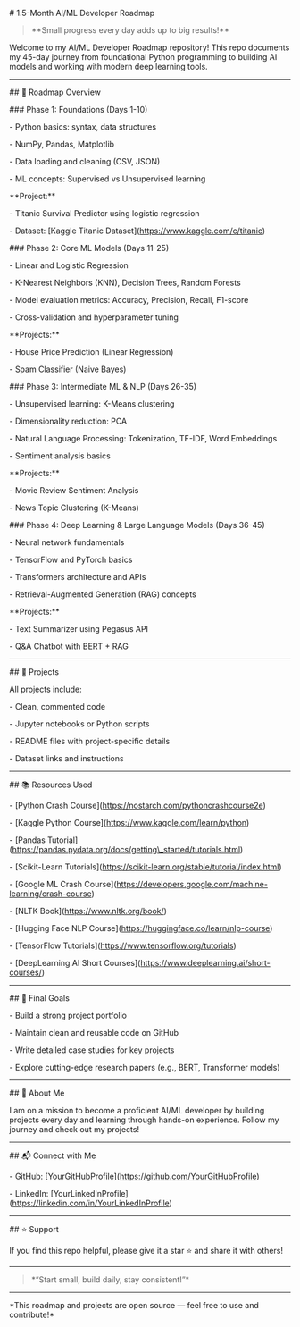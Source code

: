 \# 1.5-Month AI/ML Developer Roadmap



> \*\*Small progress every day adds up to big results!\*\*



Welcome to my AI/ML Developer Roadmap repository! This repo documents my 45-day journey from foundational Python programming to building AI models and working with modern deep learning tools.



---



\## 🚀 Roadmap Overview



\### Phase 1: Foundations (Days 1-10)

\- Python basics: syntax, data structures

\- NumPy, Pandas, Matplotlib

\- Data loading and cleaning (CSV, JSON)

\- ML concepts: Supervised vs Unsupervised learning



\*\*Project:\*\*  

\- Titanic Survival Predictor using logistic regression  

\- Dataset: \[Kaggle Titanic Dataset](https://www.kaggle.com/c/titanic)



\### Phase 2: Core ML Models (Days 11-25)

\- Linear and Logistic Regression

\- K-Nearest Neighbors (KNN), Decision Trees, Random Forests

\- Model evaluation metrics: Accuracy, Precision, Recall, F1-score

\- Cross-validation and hyperparameter tuning



\*\*Projects:\*\*  

\- House Price Prediction (Linear Regression)  

\- Spam Classifier (Naive Bayes)



\### Phase 3: Intermediate ML \& NLP (Days 26-35)

\- Unsupervised learning: K-Means clustering  

\- Dimensionality reduction: PCA  

\- Natural Language Processing: Tokenization, TF-IDF, Word Embeddings  

\- Sentiment analysis basics  



\*\*Projects:\*\*  

\- Movie Review Sentiment Analysis  

\- News Topic Clustering (K-Means)



\### Phase 4: Deep Learning \& Large Language Models (Days 36-45)

\- Neural network fundamentals  

\- TensorFlow and PyTorch basics  

\- Transformers architecture and APIs  

\- Retrieval-Augmented Generation (RAG) concepts  



\*\*Projects:\*\*  

\- Text Summarizer using Pegasus API  

\- Q\&A Chatbot with BERT + RAG



---



\## 📂 Projects

All projects include:

\- Clean, commented code  

\- Jupyter notebooks or Python scripts  

\- README files with project-specific details  

\- Dataset links and instructions



---



\## 📚 Resources Used

\- \[Python Crash Course](https://nostarch.com/pythoncrashcourse2e)  

\- \[Kaggle Python Course](https://www.kaggle.com/learn/python)  

\- \[Pandas Tutorial](https://pandas.pydata.org/docs/getting\_started/tutorials.html)  

\- \[Scikit-Learn Tutorials](https://scikit-learn.org/stable/tutorial/index.html)  

\- \[Google ML Crash Course](https://developers.google.com/machine-learning/crash-course)  

\- \[NLTK Book](https://www.nltk.org/book/)  

\- \[Hugging Face NLP Course](https://huggingface.co/learn/nlp-course)  

\- \[TensorFlow Tutorials](https://www.tensorflow.org/tutorials)  

\- \[DeepLearning.AI Short Courses](https://www.deeplearning.ai/short-courses/)



---



\## 🎯 Final Goals

\- Build a strong project portfolio  

\- Maintain clean and reusable code on GitHub  

\- Write detailed case studies for key projects  

\- Explore cutting-edge research papers (e.g., BERT, Transformer models)



---



\## 📝 About Me  

I am on a mission to become a proficient AI/ML developer by building projects every day and learning through hands-on experience. Follow my journey and check out my projects!



---



\## 📬 Connect with Me  

\- GitHub: \[YourGitHubProfile](https://github.com/YourGitHubProfile)  

\- LinkedIn: \[YourLinkedInProfile](https://linkedin.com/in/YourLinkedInProfile)  



---



\## ⭐️ Support  

If you find this repo helpful, please give it a star ⭐️ and share it with others!



---



> \*“Start small, build daily, stay consistent!”\*



---



\*This roadmap and projects are open source — feel free to use and contribute!\*





